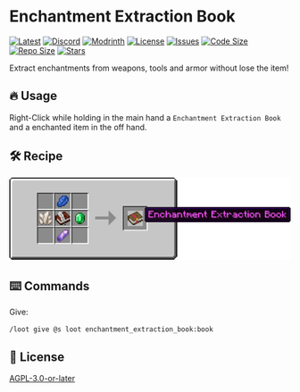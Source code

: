# Enchantment Extraction Book

[![Latest](https://img.shields.io/github/v/release/lullaby6/enchantment-extraction-book-data-pack?color=blueviolet&logo=github)](https://github.com/lullaby6/enchantment-extraction-book-data-pack/releases)
[![Discord](https://img.shields.io/discord/1327308441324097681?label=discord&color=blue&logo=discord)](https://discord.gg/5UdcDa5xNC) 
[![Modrinth](https://img.shields.io/modrinth/dt/enchantment-extraction-book?label=modrinth&logo=modrinth)](https://modrinth.com/datapack/enchantment-extraction-book) 
[![License](https://img.shields.io/github/license/lullaby6/enchantment-extraction-book-data-pack)](https://github.com/lullaby6/enchantment-extraction-book-data-pack/blob/main/LICENSE)
[![Issues](https://img.shields.io/github/issues/lullaby6/enchantment-extraction-book-data-pack?color=orange&logo=github)](https://github.com/lullaby6/enchantment-extraction-book-data-pack/issues)
[![Code Size](https://img.shields.io/github/languages/code-size/lullaby6/enchantment-extraction-book-data-pack?color=purple&logoColor=white)](https://github.com/lullaby6/enchantment-extraction-book-data-pack)
[![Repo Size](https://img.shields.io/github/repo-size/lullaby6/enchantment-extraction-book-data-pack?logo=dropbox&color=red)](https://github.com/lullaby6/enchantment-extraction-book-data-pack)
[![Stars](https://img.shields.io/github/stars/lullaby6/enchantment-extraction-book-data-pack?logo=github&color=yellow)](https://github.com/lullaby6/enchantment-extraction-book-data-pack/stargazers)

Extract enchantments from weapons, tools and armor without lose the item!

## 🔥 Usage

Right-Click while holding in the main hand a `Enchantment Extraction Book` and a enchanted item in the off hand.

## 🛠️ Recipe

![recipe](https://raw.githubusercontent.com/lullaby6/enchantment-extraction-book-data-pack/refs/heads/main/images/recipe.png)

## ⌨️ Commands

Give:

```mcfunction
/loot give @s loot enchantment_extraction_book:book
```

## 🪪 License

[AGPL-3.0-or-later](https://github.com/lullaby6/enchantment-extraction-book-data-pack/blob/main/LICENSE)